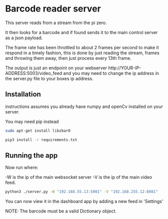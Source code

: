 # Barcode reader server

This server reads from a stream from the pi zero.

It then looks for a barcode and if found sends it to
the main control server as a json payload.

The frame rate has been throttled to about 2 frames per second to make it
respond in a timely fashion, this is done by just reading the stream, frames
and throwing them away, then just process every 13th frame.

The output is just an endpoint on your webserver http://YOUR-IP-ADDRESS:5003/video_feed
and you may need to change the ip address in the server.py
file to your boxes ip address.

## Installation

instructions assumes you already have numpy and openCv installed on your server.

You may need pip instead

```bash
sudo apt-get install libzbar0

pip3 install -r requirements.txt

```

## Running the app

Now run where:

-W is the ip of the main websocket server
-V is the ip of the main video feed.

```bash
python3 ./server.py -W "192.168.55.13:5001" -V "192.168.255.12:8081"
```

You can now view it in the dashboard app by adding a new feed in 'Settings'

NOTE: The barcode must be a valid Dictionary object.
